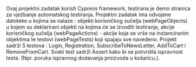 Ovaj projektni zadatak koristi Cypress framework, testirana je demo stranica za vježbanje automatskog testiranja.
Projektni zadatak ima odvojene datoteke u kojima se nalaze : objekti korisničkog sučelja (webPageObjects) u kojem
su deklarirani objekti na kojima će se izvoditi testiranje, akcije korisničkog sučelja (webPageActions) - akcije koje se vrše
na instanciranim objektima te testovi (webPageTests) koji spajaju sve navedeno.
Projekt sadrži 5 testova : 
Login, Registration, SubscribeToNewsLetter, AddToCart i RemoveFromCart.
Svaki test sadrži Assert kako bi se potvrdila ispravnost testa. (Npr. poruka ispravnog
dodavanja proizvoda u košaricu.).